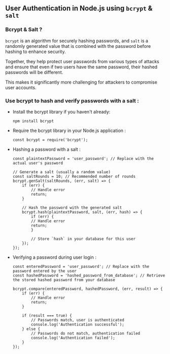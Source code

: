 ## User Authentication in Node.js using `bcrypt` & `salt`

### Bcrypt & Salt ?

`bcrypt` is an algorithm for securely hashing passwords, and `salt` is a randomly generated value that is combined with the password before hashing to enhance security.

Together, they help protect user passwords from various types of attacks and ensure that even if two users have the same password, their hashed passwords will be different. 

This makes it significantly more challenging for attackers to compromise user accounts.

### Use bcrypt to hash and verify passwords with a salt :

- Install the bcrypt library if you haven't already:

    `npm install bcrypt`

- Require the bcrypt library in your Node.js application :

    `const bcrypt = require('bcrypt');`

- Hashing a password with a salt :

    ```
    const plaintextPassword = 'user_password'; // Replace with the actual user's password

    // Generate a salt (usually a random value)
    const saltRounds = 10; // Recommended number of rounds
    bcrypt.genSalt(saltRounds, (err, salt) => {
        if (err) {
            // Handle error
            return;
        }

        // Hash the password with the generated salt
        bcrypt.hash(plaintextPassword, salt, (err, hash) => {
            if (err) {
            // Handle error
            return;
            }

            // Store `hash` in your database for this user
        });
    });

    ```
- Verifying a password during user login :

    ```
    const enteredPassword = 'user_password'; // Replace with the password entered by the user
    const hashedPassword = 'hashed_password_from_database'; // Retrieve the stored hashed password from your database

    bcrypt.compare(enteredPassword, hashedPassword, (err, result) => {
        if (err) {
            // Handle error
            return;
        }

        if (result === true) {
            // Passwords match, user is authenticated
            console.log('Authentication successful');
        } else {
            // Passwords do not match, authentication failed
            console.log('Authentication failed');
        }
    });

    ```